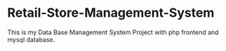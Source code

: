 # Retail-Store-Management-System
This is my Data Base Management System Project with php frontend and mysql database.
